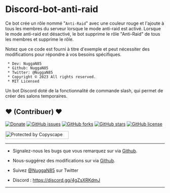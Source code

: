 # Discord-bot-anti-raid

Ce bot crée un rôle nommé "`Anti-Raid`" avec une couleur rouge et l'ajoute à tous les membres du serveur lorsque le mode anti-raid est activé. Lorsque le mode anti-raid est désactivé, le bot supprime le rôle "Anti-Raid" de tous les membres et supprime le rôle.

Notez que ce code est fourni à titre d'exemple et peut nécessiter des modifications pour répondre à vos besoins spécifiques.

```
 * Dev: NuggaN85
 * Github: NuggaN85
 * Twitter: @NuggaN85
 * Copyright © 2023 All rights reserved.
 * MIT Licensed
```

Un bot Discord doté de la fonctionnalité de commande slash, qui permet de créer des salons temporaires.

## <strong>❤️</strong> (Contribuer) <strong>❤️</strong>

[![Donate](https://img.shields.io/badge/paypal-donate-yellow.svg?style=flat)](https://www.paypal.me/nuggan85) [![GitHub issues](https://img.shields.io/github/issues/NuggaN85/Discord-bot-anti-raid)](https://github.com/NuggaN85/Discord-bot-anti-raid/issues) [![GitHub forks](https://img.shields.io/github/forks/NuggaN85/Discord-bot-anti-raid)](https://github.com/NuggaN85/Discord-bot-anti-raid/network) [![GitHub stars](https://img.shields.io/github/stars/NuggaN85/Discord-bot-anti-raid)](https://github.com/NuggaN85/Discord-bot-anti-raid/stargazers) [![GitHub license](https://img.shields.io/github/license/NuggaN85/Discord-bot-anti-raid)](https://github.com/NuggaN85/Discord-bot-anti-raid)

<a target="_blank" href="http://www.copyscape.com/"><img src="http://banners.copyscape.com/img/copyscape-banner-white-200x25.png" width="200" height="25" border="0" alt="Protected by Copyscape" title="Protected by Copyscape Plagiarism Checker - Do not copy content from this page." /></a>

--------------------------------------------------------------------------------------------------------------------------------------

- Signalez-nous les bugs que vous remarquez sur via [Github](https://github.com/NuggaN85/Discord-bot-anti-raid/issues/2).

- Nous-suggérez des modifications sur via [Github](https://github.com/NuggaN85/Discord-bot-anti-raid/issues/3).

- Suivez [@NuggaN85](https://twitter.com/NuggaN85) sur Twitter

- Discord : https://discord.gg/4gZsXRKdmJ

--------------------------------------------------------------------------------------------------------------------------------------
